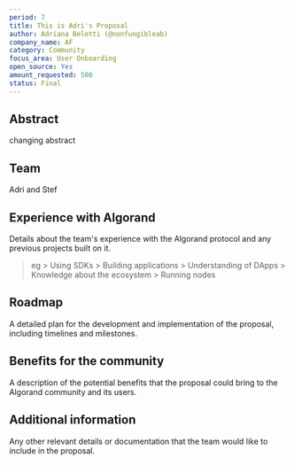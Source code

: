 ```yaml
---
period: 7
title: This is Adri's Proposal
author: Adriana Belotti (@nonfungibleab)
company_name: AF
category: Community
focus_area: User Onboarding
open_source: Yes
amount_requested: 500
status: Final
---
```


## Abstract
changing abstract

## Team
Adri and Stef

## Experience with Algorand
Details about the team's experience with the Algorand protocol and any previous projects built on it.
> eg
    > Using SDKs 
    > Building applications
    > Understanding of DApps
    > Knowledge about the ecosystem
    > Running nodes

## Roadmap
A detailed plan for the development and implementation of the proposal, including timelines and milestones.

## Benefits for the community
A description of the potential benefits that the proposal could bring to the Algorand community and its users.

## Additional information
Any other relevant details or documentation that the team would like to include in the proposal.
